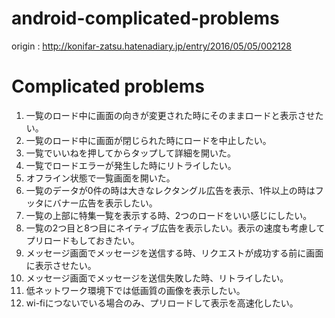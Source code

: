 # android-complicated-problems

origin : http://konifar-zatsu.hatenadiary.jp/entry/2016/05/05/002128

# Complicated problems

1. 一覧のロード中に画面の向きが変更された時にそのままロードと表示させたい。
1. 一覧のロード中に画面が閉じられた時にロードを中止したい。
1. 一覧でいいねを押してからタップして詳細を開いた。
1. 一覧でロードエラーが発生した時にリトライしたい。
1. オフライン状態で一覧画面を開いた。
1. 一覧のデータが0件の時は大きなレクタングル広告を表示、1件以上の時はフッタにバナー広告を表示したい。
1. 一覧の上部に特集一覧を表示する時、2つのロードをいい感じにしたい。
1. 一覧の2つ目と8つ目にネイティブ広告を表示したい。表示の速度も考慮してプリロードもしておきたい。
1. メッセージ画面でメッセージを送信する時、リクエストが成功する前に画面に表示させたい。
1. メッセージ画面でメッセージを送信失敗した時、リトライしたい。
1. 低ネットワーク環境下では低画質の画像を表示したい。
1. wi-fiにつないでいる場合のみ、プリロードして表示を高速化したい。
